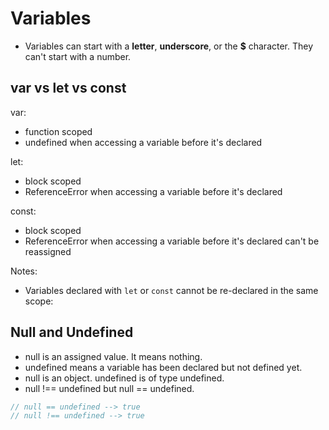 # Variables

- Variables can start with a **letter**, **underscore**, or the **\$** character. They can't start with a number.

## var vs let vs const

var:

- function scoped
- undefined when accessing a variable before it's declared

let:

- block scoped
- ReferenceError when accessing a variable before it's declared

const:

- block scoped
- ReferenceError when accessing a variable before it's declared
  can't be reassigned

Notes:

- Variables declared with `let` or `const` cannot be re-declared in the same scope:

## Null and Undefined

- null is an assigned value. It means nothing.
- undefined means a variable has been declared but not defined yet.
- null is an object. undefined is of type undefined.
- null !== undefined but null == undefined.

```javascript
// null == undefined --> true
// null !== undefined --> true
```
